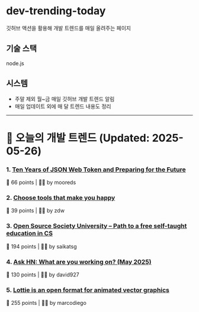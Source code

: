 # dev-trending-today
깃허브 액션을 활용해 개발 트렌드를 매일 올려주는 페이지

## 기술 스택
node.js
## 시스템
- 주말 제외 월~금 매일 깃허브 개발 트렌드 알림
- 매일 업데이트 외에 매 달 트렌드 내용도 정리
---

# 📰 오늘의 개발 트렌드 (Updated: 2025-05-26)

### 1. [Ten Years of JSON Web Token and Preparing for the Future](https://self-issued.info/?p=2708)
💬 66 points | 🧑‍💻 by mooreds

### 2. [Choose tools that make you happy](https://borretti.me/article/you-can-choose-tools-that-make-you-happy)
💬 39 points | 🧑‍💻 by zdw

### 3. [Open Source Society University – Path to a free self-taught education in CS](https://github.com/ossu/computer-science)
💬 194 points | 🧑‍💻 by saikatsg

### 4. [Ask HN: What are you working on? (May 2025)](https://news.ycombinator.com/item?id=44090387)
💬 130 points | 🧑‍💻 by david927

### 5. [Lottie is an open format for animated vector graphics](https://lottie.github.io/)
💬 255 points | 🧑‍💻 by marcodiego

